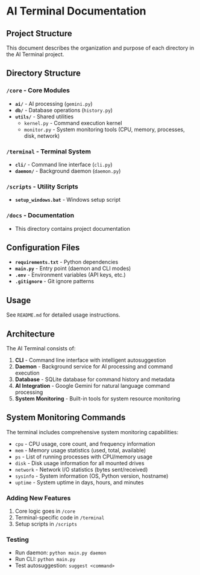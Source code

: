 # AI Terminal Documentation

## Project Structure

This document describes the organization and purpose of each directory in the AI Terminal project.

## Directory Structure

### `/core` - Core Modules
- **`ai/`** - AI processing (`gemini.py`)
- **`db/`** - Database operations (`history.py`)
- **`utils/`** - Shared utilities
  - `kernel.py` - Command execution kernel
  - `monitor.py` - System monitoring tools (CPU, memory, processes, disk, network)

### `/terminal` - Terminal System
- **`cli/`** - Command line interface (`cli.py`)
- **`daemon/`** - Background daemon (`daemon.py`)

### `/scripts` - Utility Scripts
- **`setup_windows.bat`** - Windows setup script

### `/docs` - Documentation
- This directory contains project documentation

## Configuration Files

- **`requirements.txt`** - Python dependencies
- **`main.py`** - Entry point (daemon and CLI modes)
- **`.env`** - Environment variables (API keys, etc.)
- **`.gitignore`** - Git ignore patterns

## Usage

See `README.md` for detailed usage instructions.

## Architecture

The AI Terminal consists of:

1. **CLI** - Command line interface with intelligent autosuggestion
2. **Daemon** - Background service for AI processing and command execution
3. **Database** - SQLite database for command history and metadata
4. **AI Integration** - Google Gemini for natural language command processing
5. **System Monitoring** - Built-in tools for system resource monitoring

## System Monitoring Commands

The terminal includes comprehensive system monitoring capabilities:

- `cpu` - CPU usage, core count, and frequency information
- `mem` - Memory usage statistics (used, total, available)
- `ps` - List of running processes with CPU/memory usage
- `disk` - Disk usage information for all mounted drives
- `network` - Network I/O statistics (bytes sent/received)
- `sysinfo` - System information (OS, Python version, hostname)
- `uptime` - System uptime in days, hours, and minutes

### Adding New Features
1. Core logic goes in `/core`
2. Terminal-specific code in `/terminal`
3. Setup scripts in `/scripts`

### Testing
- Run daemon: `python main.py daemon`
- Run CLI: `python main.py`
- Test autosuggestion: `suggest <command>`